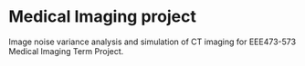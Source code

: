 # Medical Imaging project

Image noise variance analysis and simulation of CT imaging for EEE473-573 Medical Imaging Term Project.
